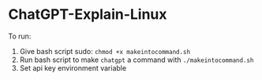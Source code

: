 # ChatGPT-Explain-Linux

To run:

1. Give bash script sudo: `chmod +x makeintocommand.sh`
2. Run bash script to make `chatgpt` a command with `./makeintocommand.sh`
3. Set api key environment variable
